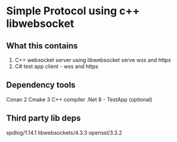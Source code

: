 # Simple Protocol using c++ libwebsocket 

## What this contains
1. C++ websocket server using libwebsocket
   serve wss and https
2. C# test app
   client  - wss and https

## Dependency tools
Conan 2
Cmake 3
C++ compiler
.Net 8 - TestApp (optional)

## Third party lib deps
spdlog/1.14.1
libwebsockets/4.3.3
openssl/3.3.2

